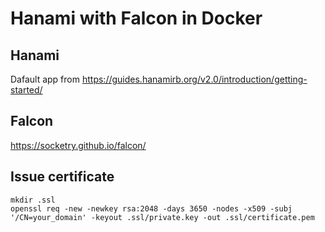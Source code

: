 # Hanami with Falcon in Docker

## Hanami

Dafault app from  https://guides.hanamirb.org/v2.0/introduction/getting-started/

## Falcon

https://socketry.github.io/falcon/

## Issue certificate
```
mkdir .ssl
openssl req -new -newkey rsa:2048 -days 3650 -nodes -x509 -subj '/CN=your_domain' -keyout .ssl/private.key -out .ssl/certificate.pem
```
